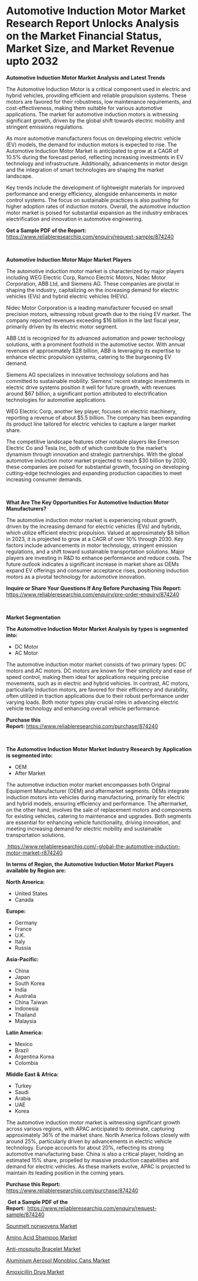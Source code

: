 <p><h1>Automotive Induction Motor Market Research Report Unlocks Analysis on the Market Financial Status, Market Size, and Market Revenue upto 2032</h1></p><p><strong>Automotive Induction Motor Market Analysis and Latest Trends</strong></p>
<p><p>The Automotive Induction Motor is a critical component used in electric and hybrid vehicles, providing efficient and reliable propulsion systems. These motors are favored for their robustness, low maintenance requirements, and cost-effectiveness, making them suitable for various automotive applications. The market for automotive induction motors is witnessing significant growth, driven by the global shift towards electric mobility and stringent emissions regulations. </p><p>As more automotive manufacturers focus on developing electric vehicle (EV) models, the demand for induction motors is expected to rise. The Automotive Induction Motor Market is anticipated to grow at a CAGR of 10.5% during the forecast period, reflecting increasing investments in EV technology and infrastructure. Additionally, advancements in motor design and the integration of smart technologies are shaping the market landscape. </p><p>Key trends include the development of lightweight materials for improved performance and energy efficiency, alongside enhancements in motor control systems. The focus on sustainable practices is also pushing for higher adoption rates of induction motors. Overall, the automotive induction motor market is poised for substantial expansion as the industry embraces electrification and innovation in automotive engineering.</p></p>
<p><strong>Get a Sample PDF of the Report:&nbsp;</strong> <a href="https://www.reliableresearchiq.com/enquiry/request-sample/874240?utm_campaign=1082&utm_medium=2&utm_source=Github&utm_content=ia&utm_term=30032025&utm_id=automotive-induction-motor">https://www.reliableresearchiq.com/enquiry/request-sample/874240</a></p>
<p>&nbsp;</p>
<p><strong>Automotive Induction Motor Major Market Players</strong></p>
<p><p>The automotive induction motor market is characterized by major players including WEG Electric Corp, Ramco Electric Motors, Nidec Motor Corporation, ABB Ltd, and Siemens AG. These companies are pivotal in shaping the industry, capitalizing on the increasing demand for electric vehicles (EVs) and hybrid electric vehicles (HEVs).</p><p>Nidec Motor Corporation is a leading manufacturer focused on small precision motors, witnessing robust growth due to the rising EV market. The company reported revenues exceeding $16 billion in the last fiscal year, primarily driven by its electric motor segment.</p><p>ABB Ltd is recognized for its advanced automation and power technology solutions, with a prominent foothold in the automotive sector. With annual revenues of approximately $28 billion, ABB is leveraging its expertise to enhance electric propulsion systems, catering to the burgeoning EV demand.</p><p>Siemens AG specializes in innovative technology solutions and has committed to sustainable mobility. Siemens' recent strategic investments in electric drive systems position it well for future growth, with revenues around $67 billion, a significant portion attributed to electrification technologies for automotive applications.</p><p>WEG Electric Corp, another key player, focuses on electric machinery, reporting a revenue of about $5.5 billion. The company has been expanding its product line tailored for electric vehicles to capture a larger market share.</p><p>The competitive landscape features other notable players like Emerson Electric Co and Tesla Inc, both of which contribute to the market's dynamism through innovation and strategic partnerships. With the global automotive induction motor market projected to reach $30 billion by 2030, these companies are poised for substantial growth, focusing on developing cutting-edge technologies and expanding production capacities to meet increasing consumer demands.</p></p>
<p>&nbsp;</p>
<p><strong>What Are The Key Opportunities For Automotive Induction Motor Manufacturers?</strong></p>
<p><p>The automotive induction motor market is experiencing robust growth, driven by the increasing demand for electric vehicles (EVs) and hybrids, which utilize efficient electric propulsion. Valued at approximately $8 billion in 2023, it is projected to grow at a CAGR of over 10% through 2030. Key factors include advancements in motor technology, stringent emission regulations, and a shift toward sustainable transportation solutions. Major players are investing in R&D to enhance performance and reduce costs. The future outlook indicates a significant increase in market share as OEMs expand EV offerings and consumer acceptance rises, positioning induction motors as a pivotal technology for automotive innovation.</p></p>
<p><strong>Inquire or Share Your Questions If Any Before Purchasing This Report:</strong> <a href="https://www.reliableresearchiq.com/enquiry/pre-order-enquiry/874240?utm_campaign=1082&utm_medium=2&utm_source=Github&utm_content=ia&utm_term=30032025&utm_id=automotive-induction-motor">https://www.reliableresearchiq.com/enquiry/pre-order-enquiry/874240</a></p>
<p>&nbsp;</p>
<p><strong>Market Segmentation</strong></p>
<p><strong>The Automotive Induction Motor Market Analysis by types is segmented into:</strong></p>
<p><ul><li>DC Motor</li><li>AC Motor</li></ul></p>
<p><p>The automotive induction motor market consists of two primary types: DC motors and AC motors. DC motors are known for their simplicity and ease of speed control, making them ideal for applications requiring precise movements, such as in electric and hybrid vehicles. In contrast, AC motors, particularly induction motors, are favored for their efficiency and durability, often utilized in traction applications due to their robust performance under varying loads. Both motor types play crucial roles in advancing electric vehicle technology and enhancing overall vehicle performance.</p></p>
<p><strong>Purchase this Report:&nbsp;</strong><a href="https://www.reliableresearchiq.com/purchase/874240?utm_campaign=1082&utm_medium=2&utm_source=Github&utm_content=ia&utm_term=30032025&utm_id=automotive-induction-motor">https://www.reliableresearchiq.com/purchase/874240</a></p>
<p>&nbsp;</p>
<p><strong>The Automotive Induction Motor Market Industry Research by Application is segmented into:</strong></p>
<p><ul><li>OEM</li><li>After Market</li></ul></p>
<p><p>The automotive induction motor market encompasses both Original Equipment Manufacturer (OEM) and aftermarket segments. OEMs integrate induction motors into vehicles during manufacturing, primarily for electric and hybrid models, ensuring efficiency and performance. The aftermarket, on the other hand, involves the sale of replacement motors and components for existing vehicles, catering to maintenance and upgrades. Both segments are essential for enhancing vehicle functionality, driving innovation, and meeting increasing demand for electric mobility and sustainable transportation solutions.</p></p>
<p><a href="https://www.reliableresearchiq.com/-global-the-automotive-induction-motor-market-r874240?utm_campaign=1082&utm_medium=2&utm_source=Github&utm_content=ia&utm_term=30032025&utm_id=automotive-induction-motor">&nbsp;https://www.reliableresearchiq.com/-global-the-automotive-induction-motor-market-r874240</a></p>
<p><strong>In terms of Region, the Automotive Induction Motor Market Players available by Region are:</strong></p>
<p>
    <p> <strong> North America: </strong>
        <ul>
            <li>United States</li>
            <li>Canada</li>
        </ul>
        </p> 
    <p> <strong> Europe: </strong>
        <ul>
            <li>Germany</li>
            <li>France</li>
            <li>U.K.</li>
            <li>Italy</li>
            <li>Russia</li>
        </ul>
        </p> 
    <p> <strong> Asia-Pacific: </strong>
        <ul>
            <li>China</li>
            <li>Japan</li>
            <li>South Korea</li>
            <li>India</li>
            <li>Australia</li>
            <li>China Taiwan</li>
            <li>Indonesia</li>
            <li>Thailand</li>
            <li>Malaysia</li>
        </ul>
        </p> 
    <p> <strong> Latin America: </strong>
        <ul>
            <li>Mexico</li>
            <li>Brazil</li>
            <li>Argentina Korea</li>
            <li>Colombia</li>
        </ul>
        </p> 
    <p> <strong> Middle East & Africa: </strong>
        <ul>
            <li>Turkey</li>
            <li>Saudi</li>
            <li>Arabia</li>
            <li>UAE</li>
            <li>Korea</li>
        </ul>
    </p>
    </p>
<p><p>The automotive induction motor market is witnessing significant growth across various regions, with APAC anticipated to dominate, capturing approximately 36% of the market share. North America follows closely with around 25%, particularly driven by advancements in electric vehicle technology. Europe accounts for about 20%, reflecting its strong automotive manufacturing base. China is also a critical player, holding an estimated 15% share, propelled by massive production capabilities and demand for electric vehicles. As these markets evolve, APAC is projected to maintain its leading position in the coming years.</p></p>
<p><strong>Purchase this Report: </strong><a href="https://www.reliableresearchiq.com/purchase/874240?utm_campaign=1082&utm_medium=2&utm_source=Github&utm_content=ia&utm_term=30032025&utm_id=automotive-induction-motor">https://www.reliableresearchiq.com/purchase/874240</a></p>
<p>&nbsp;<strong>Get a Sample PDF of the Report:&nbsp;&nbsp;</strong><a href="https://www.reliableresearchiq.com/enquiry/request-sample/874240?utm_campaign=1082&utm_medium=2&utm_source=Github&utm_content=ia&utm_term=30032025&utm_id=automotive-induction-motor">https://www.reliableresearchiq.com/enquiry/request-sample/874240</a></p>
<p><strong></strong></p>
<p><p><a href="https://github.com/boysabotzoc/Market-Research-Report-List-1/blob/main/spunmelt-nonwovens-market.md?utm_campaign=1082&utm_medium=2&utm_source=Github&utm_content=ia&utm_term=30032025&utm_id=automotive-induction-motor">Spunmelt nonwovens Market</a></p><p><a href="https://github.com/owaysusing/Market-Research-Report-List-1/blob/main/amino-acid-shampoo-market.md?utm_campaign=1082&utm_medium=2&utm_source=Github&utm_content=ia&utm_term=30032025&utm_id=automotive-induction-motor">Amino Acid Shampoo Market</a></p><p><a href="https://github.com/mgapeak/Market-Research-Report-List-1/blob/main/anti-mosquito-bracelet-market.md?utm_campaign=1082&utm_medium=2&utm_source=Github&utm_content=ia&utm_term=30032025&utm_id=automotive-induction-motor">Anti-mosquito Bracelet Market</a></p><p><a href="https://github.com/aijazdeitzbq/Market-Research-Report-List-1/blob/main/aluminium-aerosol-monobloc-cans-market.md?utm_campaign=1082&utm_medium=2&utm_source=Github&utm_content=ia&utm_term=30032025&utm_id=automotive-induction-motor">Aluminium Aerosol Monobloc Cans Market</a></p><p><a href="https://github.com/monacaquddus/Market-Research-Report-List-1/blob/main/amoxicillin-drug-market.md?utm_campaign=1082&utm_medium=2&utm_source=Github&utm_content=ia&utm_term=30032025&utm_id=automotive-induction-motor">Amoxicillin Drug Market</a></p></p>